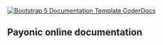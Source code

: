 <a href="https://themes.3rdwavemedia.com/bootstrap-templates/startup/coderdocs-free-bootstrap-5-documentation-template-for-software-projects/" target="_blank"><img src="https://themes.3rdwavemedia.com/wp-content/uploads/2021/07/Bootstrap-Documentation-Template-CoderDocs-Promo.png" alt="Bootstrap 5 Documentation Template CoderDocs" /></a>

## Payonic online documentation
